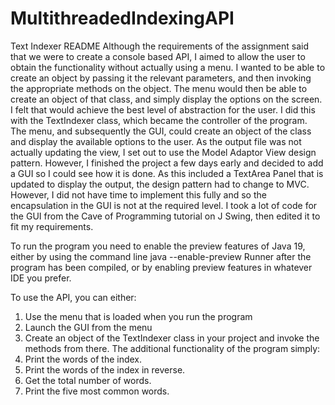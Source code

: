 # MultithreadedIndexingAPI
Text Indexer README
Although the requirements of the assignment said that we were to create a console based API, I
aimed to allow the user to obtain the functionality without actually using a menu. I wanted to be
able to create an object by passing it the relevant parameters, and then invoking the appropriate
methods on the object. The menu would then be able to create an object of that class, and simply
display the options on the screen. I felt that would achieve the best level of abstraction for the user.
I did this with the TextIndexer class, which became the controller of the program. The menu, and
subsequently the GUI, could create an object of the class and display the available options to the
user.
As the output file was not actually updating the view, I set out to use the Model Adaptor View design
pattern. However, I finished the project a few days early and decided to add a GUI so I could see how
it is done. As this included a TextArea Panel that is updated to display the output, the design pattern
had to change to MVC. However, I did not have time to implement this fully and so the encapsulation
in the GUI is not at the required level.
I took a lot of code for the GUI from the Cave of Programming tutorial on J Swing, then edited it to fit
my requirements.

To run the program you need to enable the preview features of Java 19, either by using the command line
java --enable-preview Runner after the program has been compiled, or by enabling preview features in whatever
IDE you prefer. 

To use the API, you can either:
1. Use the menu that is loaded when you run the program
2. Launch the GUI from the menu
3. Create an object of the TextIndexer class in your project and invoke the methods from there.
The additional functionality of the program simply:
1. Print the words of the index.
2. Print the words of the index in reverse.
3. Get the total number of words.
4. Print the five most common words.
